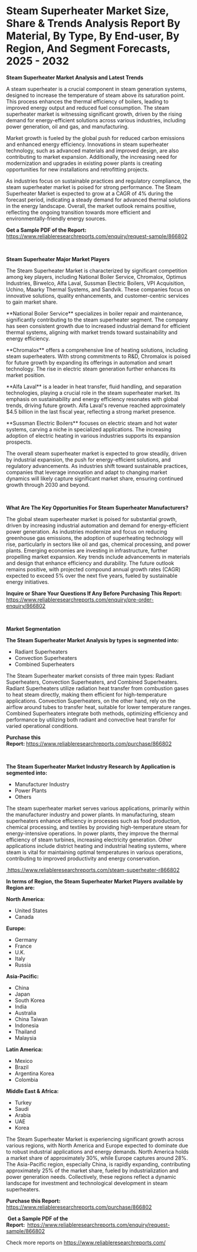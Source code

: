 <p><h1>Steam Superheater Market Size, Share & Trends Analysis Report By Material, By Type, By End-user, By Region, And Segment Forecasts, 2025 - 2032</h1></p><p><strong>Steam Superheater Market Analysis and Latest Trends</strong></p>
<p><p>A steam superheater is a crucial component in steam generation systems, designed to increase the temperature of steam above its saturation point. This process enhances the thermal efficiency of boilers, leading to improved energy output and reduced fuel consumption. The steam superheater market is witnessing significant growth, driven by the rising demand for energy-efficient solutions across various industries, including power generation, oil and gas, and manufacturing.</p><p>Market growth is fueled by the global push for reduced carbon emissions and enhanced energy efficiency. Innovations in steam superheater technology, such as advanced materials and improved design, are also contributing to market expansion. Additionally, the increasing need for modernization and upgrades in existing power plants is creating opportunities for new installations and retrofitting projects.</p><p>As industries focus on sustainable practices and regulatory compliance, the steam superheater market is poised for strong performance. The Steam Superheater Market is expected to grow at a CAGR of 4% during the forecast period, indicating a steady demand for advanced thermal solutions in the energy landscape. Overall, the market outlook remains positive, reflecting the ongoing transition towards more efficient and environmentally-friendly energy sources.</p></p>
<p><strong>Get a Sample PDF of the Report:&nbsp;</strong> <a href="https://www.reliableresearchreports.com/enquiry/request-sample/866802?utm_campaign=2797&utm_medium=2&utm_source=Github&utm_content=ia&utm_term=10042025&utm_id=steam-superheater">https://www.reliableresearchreports.com/enquiry/request-sample/866802</a></p>
<p>&nbsp;</p>
<p><strong>Steam Superheater Major Market Players</strong></p>
<p><p>The Steam Superheater Market is characterized by significant competition among key players, including National Boiler Service, Chromalox, Optimus Industries, Birwelco, Alfa Laval, Sussman Electric Boilers, VPI Acquisition, Uchino, Maarky Thermal Systems, and Sandvik. These companies focus on innovative solutions, quality enhancements, and customer-centric services to gain market share.</p><p>**National Boiler Service** specializes in boiler repair and maintenance, significantly contributing to the steam superheater segment. The company has seen consistent growth due to increased industrial demand for efficient thermal systems, aligning with market trends toward sustainability and energy efficiency.</p><p>**Chromalox** offers a comprehensive line of heating solutions, including steam superheaters. With strong commitments to R&D, Chromalox is poised for future growth by expanding its offerings in automation and smart technology. The rise in electric steam generation further enhances its market position.</p><p>**Alfa Laval** is a leader in heat transfer, fluid handling, and separation technologies, playing a crucial role in the steam superheater market. Its emphasis on sustainability and energy efficiency resonates with global trends, driving future growth. Alfa Laval's revenue reached approximately $4.5 billion in the last fiscal year, reflecting a strong market presence.</p><p>**Sussman Electric Boilers** focuses on electric steam and hot water systems, carving a niche in specialized applications. The increasing adoption of electric heating in various industries supports its expansion prospects.</p><p>The overall steam superheater market is expected to grow steadily, driven by industrial expansion, the push for energy-efficient solutions, and regulatory advancements. As industries shift toward sustainable practices, companies that leverage innovation and adapt to changing market dynamics will likely capture significant market share, ensuring continued growth through 2030 and beyond.</p></p>
<p>&nbsp;</p>
<p><strong>What Are The Key Opportunities For Steam Superheater Manufacturers?</strong></p>
<p><p>The global steam superheater market is poised for substantial growth, driven by increasing industrial automation and demand for energy-efficient power generation. As industries modernize and focus on reducing greenhouse gas emissions, the adoption of superheating technology will rise, particularly in sectors like oil and gas, chemical processing, and power plants. Emerging economies are investing in infrastructure, further propelling market expansion. Key trends include advancements in materials and design that enhance efficiency and durability. The future outlook remains positive, with projected compound annual growth rates (CAGR) expected to exceed 5% over the next five years, fueled by sustainable energy initiatives.</p></p>
<p><strong>Inquire or Share Your Questions If Any Before Purchasing This Report:</strong> <a href="https://www.reliableresearchreports.com/enquiry/pre-order-enquiry/866802?utm_campaign=2797&utm_medium=2&utm_source=Github&utm_content=ia&utm_term=10042025&utm_id=steam-superheater">https://www.reliableresearchreports.com/enquiry/pre-order-enquiry/866802</a></p>
<p>&nbsp;</p>
<p><strong>Market Segmentation</strong></p>
<p><strong>The Steam Superheater Market Analysis by types is segmented into:</strong></p>
<p><ul><li>Radiant Superheaters</li><li>Convection Superheaters</li><li>Combined Superheaters</li></ul></p>
<p><p>The Steam Superheater market consists of three main types: Radiant Superheaters, Convection Superheaters, and Combined Superheaters. Radiant Superheaters utilize radiation heat transfer from combustion gases to heat steam directly, making them efficient for high-temperature applications. Convection Superheaters, on the other hand, rely on the airflow around tubes to transfer heat, suitable for lower temperature ranges. Combined Superheaters integrate both methods, optimizing efficiency and performance by utilizing both radiant and convective heat transfer for varied operational conditions.</p></p>
<p><strong>Purchase this Report:&nbsp;</strong><a href="https://www.reliableresearchreports.com/purchase/866802?utm_campaign=2797&utm_medium=2&utm_source=Github&utm_content=ia&utm_term=10042025&utm_id=steam-superheater">https://www.reliableresearchreports.com/purchase/866802</a></p>
<p>&nbsp;</p>
<p><strong>The Steam Superheater Market Industry Research by Application is segmented into:</strong></p>
<p><ul><li>Manufacturer Industry</li><li>Power Plants</li><li>Others</li></ul></p>
<p><p>The steam superheater market serves various applications, primarily within the manufacturer industry and power plants. In manufacturing, steam superheaters enhance efficiency in processes such as food production, chemical processing, and textiles by providing high-temperature steam for energy-intensive operations. In power plants, they improve the thermal efficiency of steam turbines, increasing electricity generation. Other applications include district heating and industrial heating systems, where steam is vital for maintaining optimal temperatures in various operations, contributing to improved productivity and energy conservation.</p></p>
<p><a href="https://www.reliableresearchreports.com/steam-superheater-r866802?utm_campaign=2797&utm_medium=2&utm_source=Github&utm_content=ia&utm_term=10042025&utm_id=steam-superheater">&nbsp;https://www.reliableresearchreports.com/steam-superheater-r866802</a></p>
<p><strong>In terms of Region, the Steam Superheater Market Players available by Region are:</strong></p>
<p>
    <p> <strong> North America: </strong>
        <ul>
            <li>United States</li>
            <li>Canada</li>
        </ul>
        </p> 
    <p> <strong> Europe: </strong>
        <ul>
            <li>Germany</li>
            <li>France</li>
            <li>U.K.</li>
            <li>Italy</li>
            <li>Russia</li>
        </ul>
        </p> 
    <p> <strong> Asia-Pacific: </strong>
        <ul>
            <li>China</li>
            <li>Japan</li>
            <li>South Korea</li>
            <li>India</li>
            <li>Australia</li>
            <li>China Taiwan</li>
            <li>Indonesia</li>
            <li>Thailand</li>
            <li>Malaysia</li>
        </ul>
        </p> 
    <p> <strong> Latin America: </strong>
        <ul>
            <li>Mexico</li>
            <li>Brazil</li>
            <li>Argentina Korea</li>
            <li>Colombia</li>
        </ul>
        </p> 
    <p> <strong> Middle East & Africa: </strong>
        <ul>
            <li>Turkey</li>
            <li>Saudi</li>
            <li>Arabia</li>
            <li>UAE</li>
            <li>Korea</li>
        </ul>
    </p>
    </p>
<p><p>The Steam Superheater Market is experiencing significant growth across various regions, with North America and Europe expected to dominate due to robust industrial applications and energy demands. North America holds a market share of approximately 30%, while Europe captures around 28%. The Asia-Pacific region, especially China, is rapidly expanding, contributing approximately 25% of the market share, fueled by industrialization and power generation needs. Collectively, these regions reflect a dynamic landscape for investment and technological development in steam superheaters.</p></p>
<p><strong>Purchase this Report: </strong><a href="https://www.reliableresearchreports.com/purchase/866802?utm_campaign=2797&utm_medium=2&utm_source=Github&utm_content=ia&utm_term=10042025&utm_id=steam-superheater">https://www.reliableresearchreports.com/purchase/866802</a></p>
<p>&nbsp;<strong>Get a Sample PDF of the Report:&nbsp;&nbsp;</strong><a href="https://www.reliableresearchreports.com/enquiry/request-sample/866802?utm_campaign=2797&utm_medium=2&utm_source=Github&utm_content=ia&utm_term=10042025&utm_id=steam-superheater">https://www.reliableresearchreports.com/enquiry/request-sample/866802</a></p>
<p><strong></strong></p>
<p>Check more reports on <a href="https://www.reliableresearchreports.com/?utm_campaign=2797&utm_medium=2&utm_source=Github&utm_content=ia&utm_term=10042025&utm_id=steam-superheater">https://www.reliableresearchreports.com/</a></p>